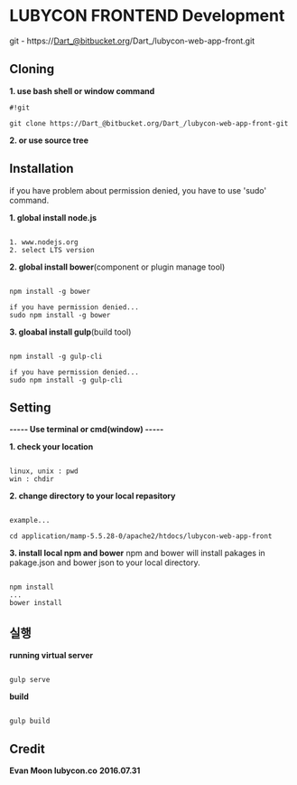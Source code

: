 # LUBYCON FRONTEND Development
git - https://Dart_@bitbucket.org/Dart_/lubycon-web-app-front.git

## Cloning

**1. use bash shell or window command**
```
#!git

git clone https://Dart_@bitbucket.org/Dart_/lubycon-web-app-front-git
```
**2. or use source tree**


## Installation
if you have problem about permission denied, you have to use 'sudo' command.

**1. global install node.js**

```

1. www.nodejs.org
2. select LTS version
```


**2. global install bower**(component or plugin manage tool)

```

npm install -g bower

if you have permission denied...
sudo npm install -g bower
```



**3. gloabal install gulp**(build tool)

```

npm install -g gulp-cli

if you have permission denied...
sudo npm install -g gulp-cli
```


## Setting
**----- Use terminal or cmd(window) -----**

**1. check your location**

```

linux, unix : pwd
win : chdir
```

**2. change directory to your local repasitory**

```

example...

cd application/mamp-5.5.28-0/apache2/htdocs/lubycon-web-app-front
```

**3. install local npm and bower**
npm and bower will install pakages in pakage.json and bower json to your local directory.


```

npm install
...
bower install
```



## 실행

**running virtual server**

```

gulp serve
```

**build**

```

gulp build
```


## Credit

**Evan Moon lubycon.co**
**2016.07.31**